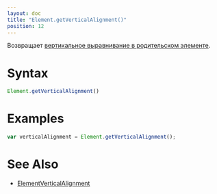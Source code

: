 ```yaml
---
layout: doc
title: "Element.getVerticalAlignment()"
position: 12
---
```


Возвращает [вертикальное выравнивание в родительском элементе](../ElementVerticalAlignment/).

# Syntax

```js
Element.getVerticalAlignment()
```

# Examples

```js
var verticalAlignment = Element.getVerticalAlignment();
```

# See Also

* [ElementVerticalAlignment](../ElementVerticalAlignment/)
